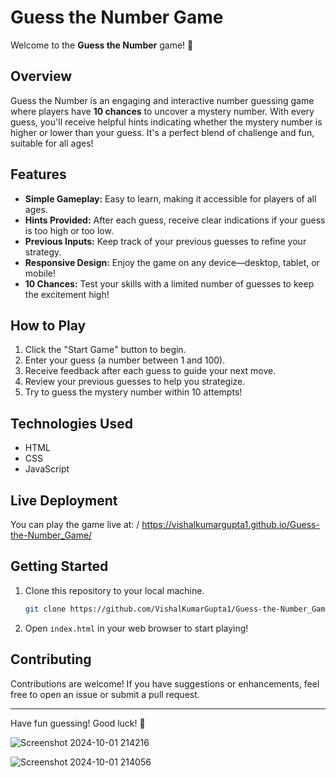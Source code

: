 # Guess the Number Game

Welcome to the **Guess the Number** game! 🎉

## Overview

Guess the Number is an engaging and interactive number guessing game where players have **10 chances** to uncover a mystery number. With every guess, you'll receive helpful hints indicating whether the mystery number is higher or lower than your guess. It's a perfect blend of challenge and fun, suitable for all ages!

## Features

- **Simple Gameplay:** Easy to learn, making it accessible for players of all ages.
- **Hints Provided:** After each guess, receive clear indications if your guess is too high or too low.
- **Previous Inputs:** Keep track of your previous guesses to refine your strategy.
- **Responsive Design:** Enjoy the game on any device—desktop, tablet, or mobile!
- **10 Chances:** Test your skills with a limited number of guesses to keep the excitement high!

## How to Play

1. Click the "Start Game" button to begin.
2. Enter your guess (a number between 1 and 100).
3. Receive feedback after each guess to guide your next move.
4. Review your previous guesses to help you strategize.
5. Try to guess the mystery number within 10 attempts!

## Technologies Used

- HTML
- CSS
- JavaScript

## Live Deployment
You can play the game live at: / https://vishalkumargupta1.github.io/Guess-the-Number_Game/

## Getting Started

1. Clone this repository to your local machine.
   ```bash
   git clone https://github.com/VishalKumarGupta1/Guess-the-Number_Game.git

   ```
2. Open `index.html` in your web browser to start playing!

## Contributing

Contributions are welcome! If you have suggestions or enhancements, feel free to open an issue or submit a pull request.

 

---

Have fun guessing! Good luck! 🎯

  
 
![Screenshot 2024-10-01 214216](https://github.com/user-attachments/assets/9f86e14d-d050-4c07-a371-f8218e456700)
 

![Screenshot 2024-10-01 214056](https://github.com/user-attachments/assets/6bc7b6eb-f14b-4d83-92a7-3dfb5a8496a4)

